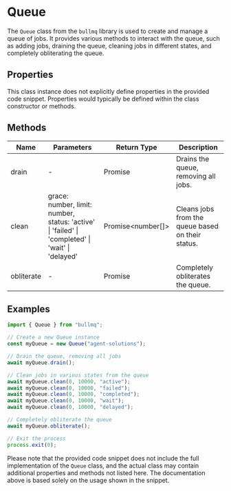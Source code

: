 # Queue

The `Queue` class from the `bullmq` library is used to create and manage a queue of jobs. It provides various methods to interact with the queue, such as adding jobs, draining the queue, cleaning jobs in different states, and completely obliterating the queue.

## Properties

This class instance does not explicitly define properties in the provided code snippet. Properties would typically be defined within the class constructor or methods.

## Methods

| Name       | Parameters                  | Return Type | Description                                      |
|------------|-----------------------------|-------------|--------------------------------------------------|
| drain      | -                           | Promise<void> | Drains the queue, removing all jobs.             |
| clean      | grace: number, limit: number, status: 'active' \| 'failed' \| 'completed' \| 'wait' \| 'delayed' | Promise<number[]> | Cleans jobs from the queue based on their status. |
| obliterate | -                           | Promise<void> | Completely obliterates the queue.                |

## Examples

```typescript
import { Queue } from "bullmq";

// Create a new Queue instance
const myQueue = new Queue("agent-solutions");

// Drain the queue, removing all jobs
await myQueue.drain();

// Clean jobs in various states from the queue
await myQueue.clean(0, 10000, "active");
await myQueue.clean(0, 10000, "failed");
await myQueue.clean(0, 10000, "completed");
await myQueue.clean(0, 10000, "wait");
await myQueue.clean(0, 10000, "delayed");

// Completely obliterate the queue
await myQueue.obliterate();

// Exit the process
process.exit(0);
```

Please note that the provided code snippet does not include the full implementation of the `Queue` class, and the actual class may contain additional properties and methods not listed here. The documentation above is based solely on the usage shown in the snippet.